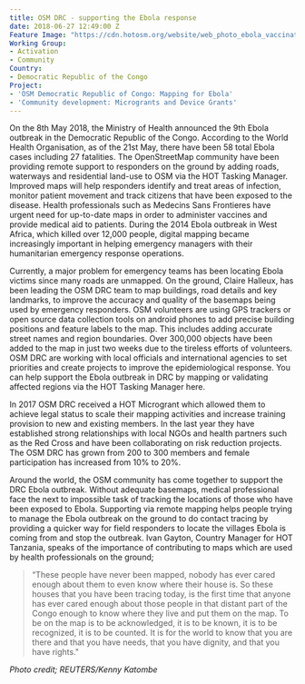 ```yaml
---
title: OSM DRC - supporting the Ebola response
date: 2018-06-27 12:49:00 Z
Feature Image: "https://cdn.hotosm.org/website/web_photo_ebola_vaccination_300518.jpg"
Working Group:
- Activation
- Community
Country:
- Democratic Republic of the Congo
Project:
- 'OSM Democratic Republic of Congo: Mapping for Ebola'
- 'Community development: Microgrants and Device Grants'
---
```


On the 8th May 2018, the Ministry of Health announced the 9th Ebola outbreak in the Democratic Republic of the Congo. According to the World Health Organisation, as of the 21st May, there have been 58 total Ebola cases including 27 fatalities. The OpenStreetMap community have been providing remote support to responders on the ground by adding roads, waterways and residential land-use to OSM via the HOT Tasking Manager. Improved maps will help responders identify and treat areas of infection, monitor patient movement and track citizens that have been exposed to the disease. Health professionals such as Medecins Sans Frontieres have urgent need for up-to-date maps in order to administer vaccines and provide medical aid to patients. During the 2014 Ebola outbreak in West Africa, which killed over 12,000 people, digital mapping became increasingly important in helping emergency managers with their humanitarian emergency response operations.

Currently, a major problem for emergency teams has been locating Ebola victims since many roads are unmapped. On the ground, Claire Halleux, has been leading the OSM DRC team to map buildings, road details and key landmarks, to improve the accuracy and quality of the basemaps being used by emergency responders. OSM volunteers are using GPS trackers or open source data collection tools on android phones to add precise building positions and feature labels to the map. This includes adding accurate street names and region boundaries. Over 300,000 objects have been added to the map in just two weeks due to the tireless efforts of volunteers. OSM DRC are working with local officials and international agencies to set priorities and create projects to improve the epidemiological response. You can help support the Ebola outbreak in DRC by mapping or validating affected regions via the HOT Tasking Manager here.

In 2017 OSM DRC received a HOT Microgrant which allowed them to achieve legal status to scale their mapping activities and increase training provision to new and existing members. In the last year they have established strong relationships with local NGOs and health partners such as the Red Cross and have been collaborating on risk reduction projects. The OSM DRC has grown from 200 to 300 members and female participation has increased from 10% to 20%.

Around the world, the OSM community has come together to support the DRC Ebola outbreak. Without adequate basemaps, medical professional face the next to impossible task of tracking the locations of those who have been exposed to Ebola. Supporting via remote mapping helps people trying to manage the Ebola outbreak on the ground to do contact tracing by providing a quicker way for field responders to locate the villages Ebola is coming from and stop the outbreak. Ivan Gayton, Country Manager for HOT Tanzania, speaks of the importance of contributing to maps which are used by health professionals on the ground; 

> “These people have never been mapped, nobody has ever cared enough about them to even know where their house is. So these houses that you have been tracing today, is the first time that anyone has ever cared enough about those people in that distant part of the Congo enough to know where they live and put them on the map. To be on the map is to be acknowledged, it is to be known, it is to be recognized, it is to be counted. It is for the world to know that you are there and that you have needs, that you have dignity, and that you have rights."

*Photo credit; REUTERS/Kenny Katombe*